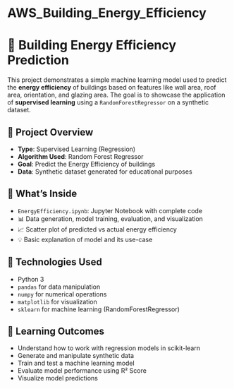 # AWS_Building_Energy_Efficiency
# 🏢 Building Energy Efficiency Prediction

This project demonstrates a simple machine learning model used to predict the **energy efficiency** of buildings based on features like wall area, roof area, orientation, and glazing area. The goal is to showcase the application of **supervised learning** using a `RandomForestRegressor` on a synthetic dataset.

## 📌 Project Overview

- **Type**: Supervised Learning (Regression)
- **Algorithm Used**: Random Forest Regressor
- **Goal**: Predict the Energy Efficiency of buildings
- **Data**: Synthetic dataset generated for educational purposes

## 📁 What’s Inside

- `EnergyEfficiency.ipynb`: Jupyter Notebook with complete code
- 📊 Data generation, model training, evaluation, and visualization
- 📈 Scatter plot of predicted vs actual energy efficiency
- 💡 Basic explanation of model and its use-case

## 🚀 Technologies Used

- Python 3
- `pandas` for data manipulation
- `numpy` for numerical operations
- `matplotlib` for visualization
- `sklearn` for machine learning (RandomForestRegressor)

## 🧠 Learning Outcomes

- Understand how to work with regression models in scikit-learn
- Generate and manipulate synthetic data
- Train and test a machine learning model
- Evaluate model performance using R² Score
- Visualize model predictions

